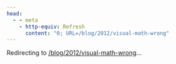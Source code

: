 ```yaml
---
head:
  - - meta
    - http-equiv: Refresh
      content: "0; URL=/blog/2012/visual-math-wrong"
---
```


Redirecting to <a href="/blog/2012/visual-math-wrong">/blog/2012/visual-math-wrong</a>…